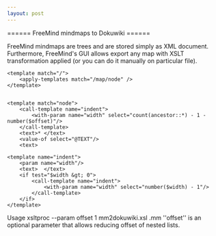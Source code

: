```yaml
---
layout: post
---
```


====== FreeMind mindmaps to Dokuwiki ======

FreeMind mindmaps are trees and are stored simply as XML document. Furthermore, FreeMind's GUI allows export any map with XSLT transformation applied (or you can do it manually on particular file).

<file xml mm2dokuwiki.xsl>
<?xml version="1.0" encoding="utf-8"?>
<stylesheet xmlns="http://www.w3.org/1999/XSL/Transform" version="1.0">
	<output method="text" indent="no"/>
	<strip-space elements="*"/>
	<param name="offset" select="0"/>

	<template match="/">
		<apply-templates match="/map/node" />
	</template>
	

	<template match="node">
		<call-template name="indent">
			<with-param name="width" select="count(ancestor::*) - 1 - number($offset)"/>
		</call-template>
		<text>* </text>
		<value-of select="@TEXT"/>
		<text>
</text>
		<apply-templates match="node" />
	</template>

	<template name="indent">
		<param name="width"/>
		<text>  </text>
		<if test="$width &gt; 0">
			<call-template name="indent">
				<with-param name="width" select="number($width) - 1"/>
			</call-template>
		</if>
	</template>
</stylesheet>
</file>

Usage
    xsltproc --param offset 1 mm2dokuwiki.xsl <some-map>.mm
''offset'' is an optional parameter that allows reducing offset of nested lists.